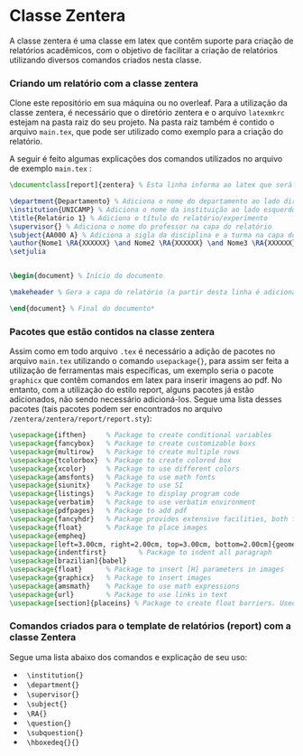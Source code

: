 Classe Zentera
===================================
A classe zentera é uma classe em latex que contêm suporte para criação de relatórios acadêmicos, com o objetivo de facilitar a criação de relatórios utilizando diversos comandos criados nesta classe.

### Criando um relatório com a classe zentera
Clone este repositório em sua máquina ou no overleaf. Para a utilização da classe zentera, é necessário que o diretório zentera e o arquivo `latexmkrc` estejam na pasta raiz do seu projeto. Na pasta raiz também é contido o arquivo `main.tex`, que pode ser utilizado como exemplo para a criação do relatório.

A seguir é feito algumas explicações dos comandos utilizados no arquivo de exemplo  `main.tex` :
```tex 
\documentclass[report]{zentera} % Esta linha informa ao latex que será utilizado o estilo report da classe zentera. É ela que garante que a classe será utilizada

\department{Departamento} % Adiciona o nome do departamento ao lado direito no rodapé de todas páginas do relatório
\institution{UNICAMP} % Adiciona o nome da instituição ao lado esquerdo no rodapé de todas páginas do relatório
\title{Relatório 1} % Adiciona o título do relatório/experimento
\supervisor{} % Adiciona o nome do professor na capa do relatório
\subject{AA000 A} % Adiciona a sigla da disciplina e a turma na capa do relatório
\author{Nome1 \RA{XXXXXX} \and Nome2 \RA{XXXXXX} \and Nome3 \RA{XXXXXX}} % Adiciona o nome e RA dos integrantes do grupo na capa do relatório
\setjulia


\begin{document} % Início do documento

\makeheader % Gera a capa do relatório (a partir desta linha é adicionado o conteúdo do relatório)

\end{document} % Final do documento*
``` 
### Pacotes que estão contidos na classe zentera
Assim como em todo arquivo `.tex` é necessário a adição de pacotes no arquivo `main.tex` utilizando o comando `usepackage{}`, para assim ser feita a utilização de ferramentas mais específicas, um exemplo seria o pacote `graphicx` que contêm comandos em latex para inserir imagens ao pdf. No entanto, com a utilização do estilo report, alguns pacotes já estão adicionados, não sendo necessário adicioná-los. Segue uma lista desses pacotes (tais pacotes podem ser encontrados no arquivo `/zentera/zentera/report/report.sty`):
```tex
\usepackage{ifthen}     % Package to create conditional variables
\usepackage{fancybox}   % Package to create customizable boxs
\usepackage{multirow}   % Package to create multiple rows
\usepackage{tcolorbox}  % Package to create colored box
\usepackage{xcolor}     % Package to use different colors
\usepackage{amsfonts}   % Package to use math fonts
\usepackage{siunitx}    % Package to use SI
\usepackage{listings}   % Package to display program code
\usepackage{verbatim}   % Package to use verbatim environment
\usepackage{pdfpages}   % Package to add pdf
\usepackage{fancyhdr}   % Package provides extensive facilities, both for constructing headers and footers
\usepackage{float}      % Package to place images
\usepackage{empheq}
\usepackage[left=3.00cm, right=2.00cm, top=3.00cm, bottom=2.00cm]{geometry}
\usepackage{indentfirst}        % Package to indent all paragraph
\usepackage[brazilian]{babel}
\usepackage{float}      % Package to insert [H] parameters in images
\usepackage{graphicx}   % Package to insert images
\usepackage{amsmath}    % Package to use math expressions
\usepackage{url}        % Package to use links in text 
\usepackage[section]{placeins} % Package to create float barriers. Used by question and subquestion commands
```
### Comandos criados para o template de relatórios (report) com a classe Zentera 
Segue uma lista abaixo dos comandos e explicação de seu uso:

* ``` \institution{}```
* ``` \department{}```
* ``` \supervisor{}```
* ``` \subject{}```
* ``` \RA{}```
* ``` \question{}```
* ``` \subquestion{}```
* ``` \hboxedeq{}{}```
